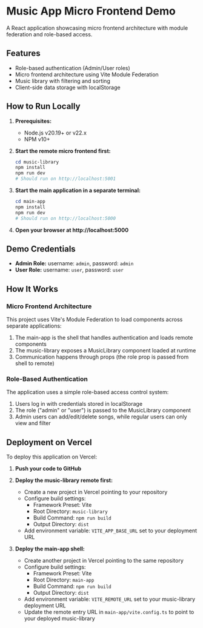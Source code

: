 # Music App Micro Frontend Demo

A React application showcasing micro frontend architecture with module federation and role-based access.

## Features

- Role-based authentication (Admin/User roles)
- Micro frontend architecture using Vite Module Federation
- Music library with filtering and sorting
- Client-side data storage with localStorage

## How to Run Locally

1. **Prerequisites:**

   - Node.js v20.19+ or v22.x
   - NPM v10+

2. **Start the remote micro frontend first:**

   ```powershell
   cd music-library
   npm install
   npm run dev
   # Should run on http://localhost:5001
   ```

3. **Start the main application in a separate terminal:**

   ```powershell
   cd main-app
   npm install
   npm run dev
   # Should run on http://localhost:5000
   ```

4. **Open your browser at http://localhost:5000**

## Demo Credentials

- **Admin Role:** username: `admin`, password: `admin`
- **User Role:** username: `user`, password: `user`

## How It Works

### Micro Frontend Architecture

This project uses Vite's Module Federation to load components across separate applications:

1. The main-app is the shell that handles authentication and loads remote components
2. The music-library exposes a MusicLibrary component loaded at runtime
3. Communication happens through props (the role prop is passed from shell to remote)

### Role-Based Authentication

The application uses a simple role-based access control system:

1. Users log in with credentials stored in localStorage
2. The role ("admin" or "user") is passed to the MusicLibrary component
3. Admin users can add/edit/delete songs, while regular users can only view and filter

## Deployment on Vercel

To deploy this application on Vercel:

1. **Push your code to GitHub**

2. **Deploy the music-library remote first:**

   - Create a new project in Vercel pointing to your repository
   - Configure build settings:
     - Framework Preset: Vite
     - Root Directory: `music-library`
     - Build Command: `npm run build`
     - Output Directory: `dist`
   - Add environment variable: `VITE_APP_BASE_URL` set to your deployment URL

3. **Deploy the main-app shell:**

   - Create another project in Vercel pointing to the same repository
   - Configure build settings:
     - Framework Preset: Vite
     - Root Directory: `main-app`
     - Build Command: `npm run build`
     - Output Directory: `dist`
   - Add environment variable: `VITE_REMOTE_URL` set to your music-library deployment URL
   - Update the remote entry URL in `main-app/vite.config.ts` to point to your deployed music-library
